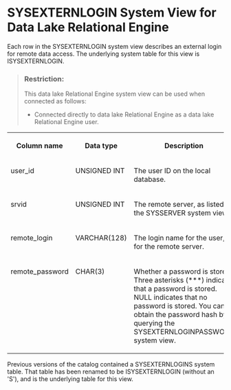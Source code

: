<!-- loio3be890286c5f1014a6dca837390a9520 -->

# SYSEXTERNLOGIN System View for Data Lake Relational Engine

Each row in the SYSEXTERNLOGIN system view describes an external login for remote data access. The underlying system table for this view is ISYSEXTERNLOGIN.



> ### Restriction:  
> This data lake Relational Engine system view can be used when connected as follows:
> 
> -   Connected directly to data lake Relational Engine as a data lake Relational Engine user.




<table>
<tr>
<th valign="top">

Column name



</th>
<th valign="top">

Data type



</th>
<th valign="top">

Description



</th>
</tr>
<tr>
<td valign="top">

user\_id



</td>
<td valign="top">

UNSIGNED INT



</td>
<td valign="top">

The user ID on the local database.



</td>
</tr>
<tr>
<td valign="top">

srvid



</td>
<td valign="top">

UNSIGNED INT



</td>
<td valign="top">

The remote server, as listed in the SYSSERVER system view.



</td>
</tr>
<tr>
<td valign="top">

remote\_login



</td>
<td valign="top">

VARCHAR\(128\)



</td>
<td valign="top">

The login name for the user, for the remote server.



</td>
</tr>
<tr>
<td valign="top">

remote\_password



</td>
<td valign="top">

CHAR\(3\)



</td>
<td valign="top">

Whether a password is stored. Three asterisks \(\*\*\*\) indicate that a password is stored. NULL indicates that no password is stored. You can obtain the password hash by querying the SYSEXTERNLOGINPASSWORD system view.



</td>
</tr>
</table>

Previous versions of the catalog contained a SYSEXTERNLOGINS system table. That table has been renamed to be ISYSEXTERNLOGIN \(without an 'S'\), and is the underlying table for this view.

